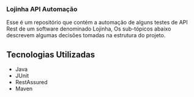 ### Lojinha API Automação

Esse é um repositório que contém a automação de alguns testes de API Rest de um software denominado Lojinha,
Os sub-tópicos abaixo descrevem algumas decisões tomadas na estrutura do projeto.

## Tecnologias Utilizadas

- Java
- JUnit
- RestAssured
- Maven


